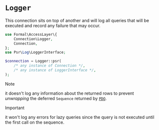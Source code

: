 # `Logger`

This connection sits on top of another and will log all queries that will be executed and record any failure that may occur.

```php
use Formal\AccessLayer\{
    Connection\Logger,
    Connection,
};
use Psr\Log\LoggerInterface;

$connection = Logger::psr(
    /* any instance of Connection */,
    /* any instance of LoggerInterface */,
);
```

> [!NOTE]
> it doesn't log any information about the returned rows to prevent _unwrapping_ the deferred `Sequence` returned by [`PDO`](pdo.md).

> [!IMPORTANT]
> it won't log any errors for lazy queries since the query is not executed until the first call on the sequence.
